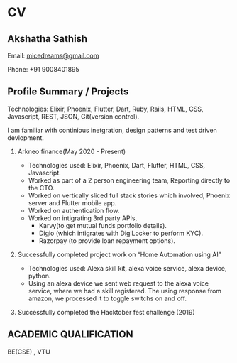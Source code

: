 # CV

## Akshatha Sathish

Email: micedreams@gmail.com

Phone: +91 9008401895

## Profile Summary / Projects

Technologies: Elixir, Phoenix, Flutter, Dart, Ruby, Rails, HTML, CSS, Javascript, REST, JSON, Git(version control).

I am familiar with continious inetgration, design patterns and test driven devlopment.

1. Arkneo finance(May 2020 - Present)
   * Technologies used: Elixir, Phoenix, Dart, Flutter, HTML, CSS, Javascript.
   * Worked as part of a 2 person engineering team, Reporting directly to the CTO.
   * Worked on vertically sliced full stack stories which involved, Phoenix server and Flutter mobile app.
   * Worked on authentication flow.
   * Worked on intigrating 3rd party APIs,
      * Karvy(to get mutual funds portfolio details). 
      * Digio (which intigrates with DigiLocker to perform KYC).
      * Razorpay (to provide loan repayment options). 
1. Successfully completed project work on “Home Automation using AI”
    * Technologies used: Alexa skill kit, alexa voice service, alexa device, python.
    * Using an alexa device we sent web request to the alexa voice service, 
    where we had a skill registered. The using response from amazon, we processed it to toggle switchs on and off.


1. Successfully completed the Hacktober fest challenge (2019)


## ACADEMIC QUALIFICATION 
BE(CSE) , VTU 
